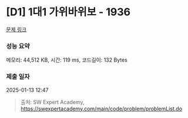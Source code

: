# [D1] 1대1 가위바위보 - 1936 

[문제 링크](https://swexpertacademy.com/main/code/problem/problemDetail.do?contestProbId=AV5PjKXKALcDFAUq) 

### 성능 요약

메모리: 44,512 KB, 시간: 119 ms, 코드길이: 132 Bytes

### 제출 일자

2025-01-13 12:47



> 출처: SW Expert Academy, https://swexpertacademy.com/main/code/problem/problemList.do